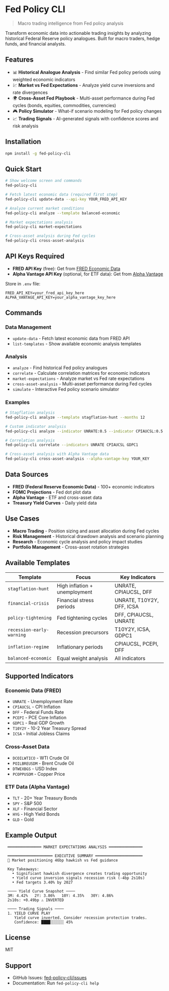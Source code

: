 # Fed Policy CLI

> Macro trading intelligence from Fed policy analysis

Transform economic data into actionable trading insights by analyzing historical Federal Reserve policy analogues. Built for macro traders, hedge funds, and financial analysts.

## Features

- 📊 **Historical Analogue Analysis** - Find similar Fed policy periods using weighted economic indicators
- 💹 **Market vs Fed Expectations** - Analyze yield curve inversions and rate divergences
- 🌍 **Cross-Asset Fed Playbook** - Multi-asset performance during Fed cycles (bonds, equities, commodities, currencies)
- 🎮 **Policy Simulator** - What-if scenario modeling for Fed policy changes
- 📈 **Trading Signals** - AI-generated signals with confidence scores and risk analysis

## Installation

```bash
npm install -g fed-policy-cli
```

## Quick Start

```bash
# Show welcome screen and commands
fed-policy-cli

# Fetch latest economic data (required first step)
fed-policy-cli update-data --api-key YOUR_FRED_API_KEY

# Analyze current market conditions
fed-policy-cli analyze --template balanced-economic

# Market expectations analysis
fed-policy-cli market-expectations

# Cross-asset analysis during Fed cycles
fed-policy-cli cross-asset-analysis
```

## API Keys Required

- **FRED API Key** (free): Get from [FRED Economic Data](https://fred.stlouisfed.org/docs/api/api_key.html)
- **Alpha Vantage API Key** (optional, for ETF data): Get from [Alpha Vantage](https://www.alphavantage.co/support/#api-key)

Store in `.env` file:
```
FRED_API_KEY=your_fred_api_key_here
ALPHA_VANTAGE_API_KEY=your_alpha_vantage_key_here
```

## Commands

### Data Management
- `update-data` - Fetch latest economic data from FRED API
- `list-templates` - Show available economic analysis templates

### Analysis
- `analyze` - Find historical Fed policy analogues
- `correlate` - Calculate correlation matrices for economic indicators
- `market-expectations` - Analyze market vs Fed rate expectations
- `cross-asset-analysis` - Multi-asset performance during Fed cycles
- `simulate` - Interactive Fed policy scenario simulator

### Examples
```bash
# Stagflation analysis
fed-policy-cli analyze --template stagflation-hunt --months 12

# Custom indicator analysis
fed-policy-cli analyze --indicator UNRATE:0.5 --indicator CPIAUCSL:0.5

# Correlation analysis
fed-policy-cli correlate --indicators UNRATE CPIAUCSL GDPC1

# Cross-asset analysis with Alpha Vantage data
fed-policy-cli cross-asset-analysis --alpha-vantage-key YOUR_KEY
```

## Data Sources

- **FRED (Federal Reserve Economic Data)** - 100+ economic indicators
- **FOMC Projections** - Fed dot plot data
- **Alpha Vantage** - ETF and cross-asset data
- **Treasury Yield Curves** - Daily yield data

## Use Cases

- **Macro Trading** - Position sizing and asset allocation during Fed cycles
- **Risk Management** - Historical drawdown analysis and scenario planning
- **Research** - Economic cycle analysis and policy impact studies
- **Portfolio Management** - Cross-asset rotation strategies

## Available Templates

| Template | Focus | Key Indicators |
|----------|-------|----------------|
| `stagflation-hunt` | High inflation + unemployment | UNRATE, CPIAUCSL, DFF |
| `financial-crisis` | Financial stress periods | UNRATE, T10Y2Y, DFF, ICSA |
| `policy-tightening` | Fed tightening cycles | DFF, CPIAUCSL, UNRATE |
| `recession-early-warning` | Recession precursors | T10Y2Y, ICSA, GDPC1 |
| `inflation-regime` | Inflationary periods | CPIAUCSL, PCEPI, DFF |
| `balanced-economic` | Equal weight analysis | All indicators |

## Supported Indicators

### Economic Data (FRED)
- `UNRATE` - Unemployment Rate
- `CPIAUCSL` - CPI Inflation
- `DFF` - Federal Funds Rate
- `PCEPI` - PCE Core Inflation
- `GDPC1` - Real GDP Growth
- `T10Y2Y` - 10-2 Year Treasury Spread
- `ICSA` - Initial Jobless Claims

### Cross-Asset Data
- `DCOILWTICO` - WTI Crude Oil
- `POILBREUSDM` - Brent Crude Oil
- `DTWEXBGS` - USD Index
- `PCOPPUSDM` - Copper Price

### ETF Data (Alpha Vantage)
- `TLT` - 20+ Year Treasury Bonds
- `SPY` - S&P 500
- `XLF` - Financial Sector
- `HYG` - High Yield Bonds
- `GLD` - Gold

## Example Output

```
 ═══════════════ MARKET EXPECTATIONS ANALYSIS ═══════════════

 ════════════════════ EXECUTIVE SUMMARY ═════════════════════
 🎯 Market positioning 46bp hawkish vs Fed guidance

 Key Takeaways:
   • Significant hawkish divergence creates trading opportunity
   • Yield curve inversion signals recession risk (-4bp 2s10s)
   • Fed targets 3.40% by 2027

 ──── Yield Curve Snapshot ────
 3M: 4.42%   2Y: 3.86%   10Y: 4.35%   30Y: 4.86%
 2s10s: +0.49bp ⚠️ INVERTED

 ──── Trading Signals ────
 1. YIELD CURVE PLAY
    Yield curve inverted. Consider recession protection trades.
    Confidence: ████░░░░░░ 45%
```

## License

MIT

## Support

- GitHub Issues: [fed-policy-cli/issues](https://github.com/kylebrussell/fed-policy-cli/issues)
- Documentation: Run `fed-policy-cli help`
